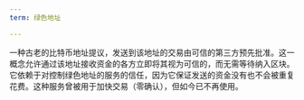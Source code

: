 ```yaml
---
term: 绿色地址

---
```

一种古老的比特币地址提议，发送到该地址的交易由可信的第三方预先批准。这一概念允许通过该地址接收资金的各方立即将其视为可信的，而无需等待纳入区块。它依赖于对控制绿色地址的服务的信任，因为它保证发送的资金没有也不会被重复花费。这种服务曾被用于加快交易（零确认），但如今已不再使用。